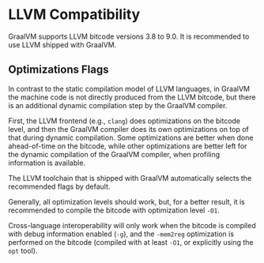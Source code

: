 # LLVM Compatibility

GraalVM supports LLVM bitcode versions 3.8 to 9.0. It is recommended to use LLVM
shipped with GraalVM.

## Optimizations Flags

In contrast to the static compilation model of LLVM languages, in GraalVM the
machine code is not directly produced from the LLVM bitcode, but there is an
additional dynamic compilation step by the GraalVM compiler.

First, the LLVM frontend (e.g., `clang`) does optimizations on
the bitcode level, and then the GraalVM compiler does its own optimizations on top of that
during dynamic compilation. Some optimizations are better when done
ahead-of-time on the bitcode, while other optimizations are better left for the
dynamic compilation of the GraalVM compiler, when profiling information is available.

The LLVM toolchain that is shipped with GraalVM automatically selects the
recommended flags by default.

Generally, all optimization levels should work, but, for a better result, it is
recommended to compile the bitcode with optimization level `-O1`.

Cross-language interoperability will only work when the bitcode is compiled
with debug information enabled (`-g`), and the `-mem2reg` optimization is
performed on the bitcode (compiled with at least `-O1`, or explicitly using the
`opt` tool).
